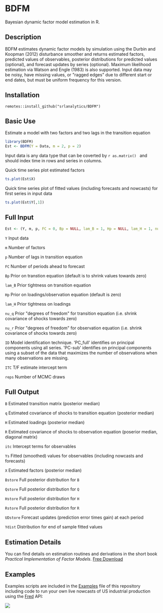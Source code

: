# BDFM
Bayesian dynamic factor model estimation in R.

## Description

BDFM estimates dynamic factor models by simulation using the Durbin and Koopman (2012) disturbance smoother and returns estimated factors, predicted values of observables, posterior distributions for predicted values (optional), and forecast updates by series (optional). Maximum likelihood estimation via Watson and Engle (1983) is also supported. Input data may be noisy, have missing values, or "ragged edges" due to different start or end dates, but must be uniform frequency for this version. 

## Installation

```t
remotes::install_github("srlanalytics/BDFM")
```

## Basic Use

Estimate a model with two factors and two lags in the transition equation
```r
library(BDFM)
Est <- BDFM(Y = Data, m = 2, p = 2)
```
Input data is any data type that can be coverted by ```r as.matrix() ``` and should index time in rows and series in columns.

Quick time series plot estimated factors
```r
ts.plot(Est$X)
```
Quick time series plot of fitted values (including forecasts and nowcasts) for first series in input data
```r
ts.plot(Est$Y[,1])
```

## Full Input

```r
Est <- (Y, m, p, FC = 0, Bp = NULL, lam_B = 1, Hp = NULL, lam_H = 1, nu_q = NULL, nu_r = NULL, ID = "PC_full", ITC = T, reps = 1000)
```

```Y```     Input data

```m```     Number of factors

```p```     Number of lags in transition equation

```FC```    Number of periods ahead to forecast

```Bp```    Prior on transtion equation (default is to shrink values towards zero)

```lam_B``` Prior tightness on transition equation

```Hp```    Prior on loadings/observation equation (default is zero)

```lam_H``` Prior tightness on loadings

```nu_q```  Prior "degrees of freedom" for transition equation (i.e. shrink covariance of shocks towards zero)

```nu_r```  Prior "degrees of freedom" for observation equation (i.e. shrink covariance of shocks towards zero)

```ID```    Model identification technique. 'PC_full' identifies on principal components using all series. 'PC-sub' identifies on principal components using a subset of the data that maximizes the number of observations when many observations are missing.

```ITC``` T/F estimate intercept term

```reps``` Number of MCMC draws

## Full Output

```B``` Estimated transition matrix (posterior median)

```q``` Estimated covariance of shocks to transition equation (posterior median)

```H``` Estimated loadings (posterior median)

```R``` Estimated covariance of shocks to observation equation (poserior median, diagonal matrix)

```itc``` Intercept terms for observables

```Ys``` Fitted (smoothed) values for observables (including nowcasts and forecasts)

```X``` Estimated factors (posterior median)

```Bstore``` Full posterior distribution for ```B```

```Qstore``` Full posterior distribution for ```Q```

```Hstore``` Full posterior distribution for ```H```

```Rstore``` Full posterior distribution for ```R```

```UDstore``` Forecast updates (prediction error times gain) at each period

```Ydist```  Distribution for end of sample fitted values

## Estimation Details

You can find details on estimation routines and derivations in the short book *Practical Implementation of Factor Models*. [Free Download](http://srlquantitative.com)

## Examples

Examples scripts are included in the [Examples](https://github.com/srlanalytics/BDFM/tree/master/inst/Examples) file of this repository including code to run your own live nowcasts of US industrial production using the [Fred](https://fred.stlouisfed.org/) API:

![](https://github.com/srlanalytics/BDFM/blob/master/img/US_IP.png)
